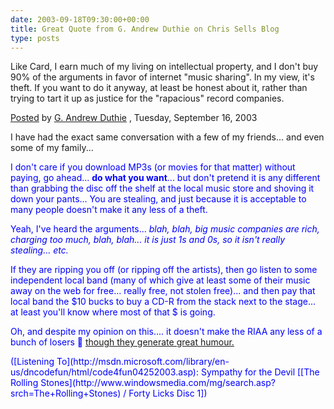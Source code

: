 ```yaml
---
date: 2003-09-18T09:30:00+00:00
title: Great Quote from G. Andrew Duthie on Chris Sells Blog
type: posts
---
```

Like Card, I earn much of my living on intellectual property, and I don't buy 90% of the arguments in favor of internet "music sharing". In my view, it's theft. If you want to do it anyway, at least be honest about it, rather than trying to tart it up as justice for the "rapacious" record companies.

[Posted](http://www.sellsbrothers.com/news/showTopic.aspx?ixTopic=821) by [G. Andrew Duthie](http://weblogs.asp.net/gad/) , Tuesday, September 16, 2003</ul>

I have had the exact same conversation with a few of my friends... and even some of my family...

<font color="#0000FF">I don't care if you download MP3s (or movies for that matter) without paying, go ahead... <b>do what you want</b>... but don't pretend it is any different than grabbing the disc off the shelf at the local music store and shoving it down your pants... You are stealing, and just because it is acceptable to many people doesn't make it any less of a theft.

Yeah, I've heard the arguments... _blah, blah, big music companies are rich, charging too much, blah, blah... it is just 1s and 0s, so it isn't really stealing... etc._

If they are ripping you off (or ripping off the artists), then go listen to some independent local band (many of which give at least some of their music away on the web for free... really free, not stolen free)... and then pay that local band the $10 bucks to buy a CD-R from the stack next to the stage... at least you'll know where most of that $ is going.

Oh, and despite my opinion on this.... it doesn't make the RIAA any less of a bunch of losers 🙂 [though they generate great humour.](http://www.penny-arcade.com/view.php3?date=2003-09-12&#038;res=l)

<div class="media">
  ([Listening To](http://msdn.microsoft.com/library/en-us/dncodefun/html/code4fun04252003.asp): Sympathy for the Devil [[The Rolling Stones](http://www.windowsmedia.com/mg/search.asp?srch=The+Rolling+Stones) / Forty Licks Disc 1])
</div>
